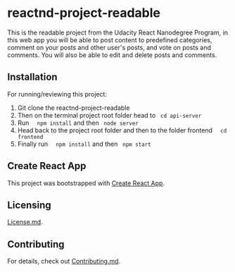 # reactnd-project-readable
This is the readable project from the Udacity React Nanodegree Program, in this web app you will be able to post content to predefined categories, comment on your posts and other user's posts, and vote on posts and comments. You will also be able to edit and delete posts and comments.
## Installation

For running/reviewing this project:

1) Git clone the reactnd-project-readable
2) Then on the terminal project root folder head to ```  cd api-server ```
3) Run ```  npm install``` and then ```  node server  ``` 
4) Head back to the project root folder and then to the folder frontend ```  cd frontend```
5) Finally run  ```  npm install``` and then ```  npm start ``` 

## Create React App

This project was bootstrapped with [Create React App](https://github.com/facebookincubator/create-react-app). 

## Licensing

[License.md](License.md). 


## Contributing

For details, check out [Contributing.md](Contributing.md).
